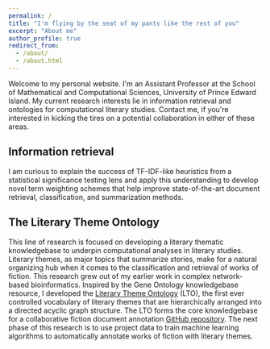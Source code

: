 ```yaml
---
permalink: /
title: "I'm flying by the seat of my pants like the rest of you"
excerpt: "About me"
author_profile: true
redirect_from: 
  - /about/
  - /about.html
---
```


Welcome to my personal website. I'm an Assistant Professor at the School of Mathematical and Computational Sciences, University of Prince Edward Island. My current research interests lie in information retrieval and ontologies for computational literary studies. Contact me, if you're interested in kicking the tires on a potential collaboration in either of these areas.

Information retrieval
------
I am curious to explain the success of TF-IDF-like heuristics from a statistical significance testing lens and apply this understanding to develop novel term weighting schemes that help improve state-of-the-art document retrieval, classification, and summarization methods.

The Literary Theme Ontology
------
This line of research is focused on developing a literary thematic knowledgebase to underpin computational analyses in literary studies. Literary themes, as major topics that summarize stories, make for a natural organizing hub when it comes to the classification and retrieval of works of fiction. This research grew out of my earlier work in complex network-based bioinformatics. Inspired by the Gene Ontology knowledgebase resource, I developed the [Literary Theme Ontology](https://www.themeontology.org/) (LTO), the first ever controlled vocabulary of literary themes that are hierarchically arranged into a directed acyclic graph structure. The LTO forms the core knowledgebase for a collaborative fiction document annotation [GitHub repository](https://github.com/theme-ontology/theming). The next phase of this research is to use project data to train machine learning algorithms to automatically annotate works of fiction with literary themes.

